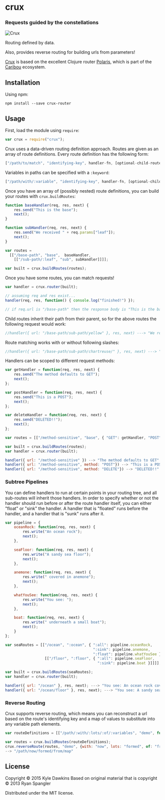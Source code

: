 # crux

### Requests guided by the constellations

![Crux](http://www.teara.govt.nz/files/hero-7484-new.jpg)

Routing defined by data.

Also, provides reverse routing for building urls from parameters!

[Crux](https://github.com/quile/crux) is based on the excellent Clojure router
[Polaris](https://github.com/caribou/polaris), which is part of the
[Caribou](http://let-caribou.in) ecosystem.

## Installation

Using npm:

    npm install --save crux-router

## Usage

First, load the module using `require`:

```javascript
var crux = require("crux");
```

Crux uses a data-driven routing definition approach.  Routes are given as an
array of route definitions.  Every route definition has the following form:

```javascript
["/path/to/match", "identifying-key", handler-fn, [optional-child-routes]]
```

Variables in paths can be specified with a `:keyword`:

```javascript
["/path/with/:variable", "identifying-key", handler-fn, [optional-child-routes]]

```

Once you have an array of (possibly nested) route definitions, you can
build your routes with `crux.buildRoutes`:

```javascript
function baseHandler(req, res, next) {
    res.send("This is the base");
    next();
}

function subHandler(req, res, next) {
    res.send("We received " + req.params["leaf"]);
    next();
}

var routes = 
  [["/base-path", "base",  baseHandler,
    [["/sub-path/:leaf", "sub", subHandler]]]];

var built = crux.buildRoutes(routes);
```

Once you have some routes, you can match requests!

```javascript
var handler = crux.router(built);

// assuming req and res exist...
handler(req, res, function() { console.log("finished!") });

// if req.url is "/base-path" then the response body is "This is the base"
```

Child routes inherit their path from their parent, so for the above routes the
following request would work:

```javascript
//handler({ url: "/base-path/sub-path/yellow" }, res, next) ---> "We received yellow"
```

Route matching works with or without following slashes:

```javascript
//handler({ url: "/base-path/sub-path/chartreuse/" }, res, next) ---> "We received chartreuse"
```

Handlers can be scoped to different request methods:

```javascript
var getHandler = function(req, res, next) {
    res.send("The method defaults to GET");
    next();
};

var postHandler = function(req, res, next) {
    res.send("This is a POST");
    next();
};

var deleteHandler = function(req, res, next) {
    res.send("DELETED!!");
    next();
};

var routes = [["/method-sensitive", "base", { "GET": getHandler, "POST": postHandler, "DELETE", deleteHandler }]];

var built = crux.buildRoutes(routes);
var handler = crux.router(built);

handler({ url: "/method-sensitive" }) --> "The method defaults to GET"
handler({ url: "/method-sensitive", method: "POST"}) --> "This is a POST"
handler({ url: "/method-sensitive", method: "DELETE"}) --> "DELETED!!"
```

### Subtree Pipelines

You can define handlers to run at certain points in your routing tree, and all sub-routes will inherit those
handlers.  In order to specify whether or not the handler should run before or after the route handler itself,
you can either "float" or "sink" the handler.  A handler that is "floated" runs before the handler, and
a handler that is "sunk" runs after it.

```javascript
var pipeline = {
    oceanRock: function(req, res, next) {
        res.write("An ocean rock");
        next();
    },

    seaFloor: function(req, res, next) {
        res.write("A sandy sea floor");
        next();
    },

    anemone: function(req, res, next) {
        res.write(" covered in anemone");
        next();
    },

    whatYouSee: function(req, res, next) {
        res.write("You see: ");
        next();
    },

    boat: function(req, res, next) {
        res.write(" underneath a small boat");
        next();
    }
};

var seaRoutes = [["/ocean", ":ocean", { ":all": pipeline.oceanRock,
                                        ":sink": pipeline.anemone,
                                        ":float": pipeline.whatYouSee },
                  [["/floor", ":floor", { ":all": pipeline.seaFloor,
                                          ":sink": pipeline.boat }]]]];

var built = crux.buildRoutes(seaRoutes);
var handler = crux.router(built);

handler({ url: "/ocean" }, res, next); ---> "You see: An ocean rock covered in anemone"
handler({ url: "/ocean/floor" }, res, next); ---> "You see: A sandy sea floor covered in anemone underneath a small boat"
```

### Reverse Routing

Crux supports reverse routing, which means you can reconstruct a url based on
the route's identifying key and a map of values to substitute into any variable
path elements.

```javascript
var routeDefinitions = [["/path/:with/:lots/:of/:variables", "demo", function(){}]];

var routes = crux.buildRoutes(routeDefinitions);
crux.reverseRoute(routes, "demo", {with: "now", lots: "formed", of: "from", variables: "map"});
--> "/path/now/formed/from/map"
```

## License

Copyright © 2015 Kyle Dawkins
Based on original material that is copyright © 2013 Ryan Spangler

Distributed under the MIT license.
